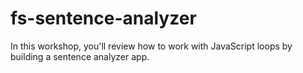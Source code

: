 # fs-sentence-analyzer

In this workshop, you'll review how to work with JavaScript loops by building a sentence analyzer app.